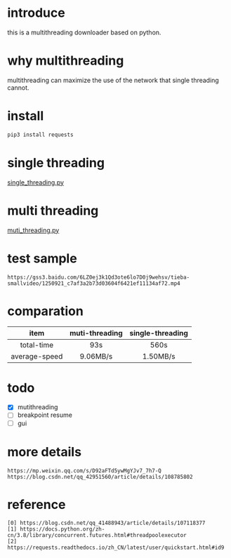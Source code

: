 # introduce
this is a multithreading downloader based on python. 
# why multithreading
multithreading can maximize the use of the network that single threading cannot.
# install
```bash
pip3 install requests
```
# single threading
[single_threading.py](single_threading.py)
# multi threading
[muti_threading.py](muti_threading.py)
# test sample
```https
https://gss3.baidu.com/6LZ0ej3k1Qd3ote6lo7D0j9wehsv/tieba-smallvideo/1250921_c7af3a2b73d03604f6421ef11134af72.mp4
```
# comparation
| item | muti-threading |  single-threading |
|:--:|:--:|:--:|
| total-time | 93s | 560s |
| average-speed | 9.06MB/s | 1.50MB/s|
# todo
- [x] mutithreading
- [ ] breakpoint resume
- [ ] gui
# more details
```https
https://mp.weixin.qq.com/s/D92aFTd5ywMgYJv7_7h7-Q
https://blog.csdn.net/qq_42951560/article/details/108785802
```
# reference
```https
[0] https://blog.csdn.net/qq_41488943/article/details/107118377
[1] https://docs.python.org/zh-cn/3.8/library/concurrent.futures.html#threadpoolexecutor
[2] https://requests.readthedocs.io/zh_CN/latest/user/quickstart.html#id9
```